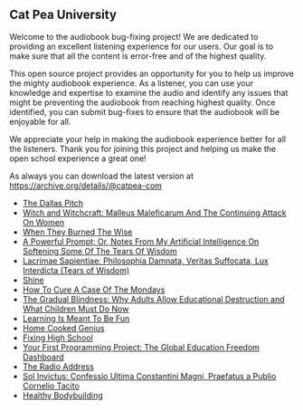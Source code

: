 Cat Pea University
---

Welcome to the audiobook bug-fixing project! We are dedicated to providing an excellent listening experience for our users. Our goal is to make sure that all the content is error-free and of the highest quality.

This open source project provides an opportunity for you to help us improve the mighty audiobook experience. As a listener, you can use your knowledge and expertise to examine the audio and identify any issues that might be preventing the audiobook from reaching highest quality. Once identified, you can submit bug-fixes to ensure that the audiobook will be enjoyable for all.

We appreciate your help in making the audiobook experience better for all the listeners. Thank you for joining this project and helping us make the open school experience a great one!

As always you can download the latest version at https://archive.org/details/@catpea-com

- [The Dallas Pitch](docs/poem-2029.mp3)
- [Witch and Witchcraft: Malleus Maleficarum And The Continuing Attack On Women](docs/poem-2028.mp3)
- [When They Burned The Wise](docs/poem-2027.mp3)
- [A Powerful Prompt; Or, Notes From My Artificial Intelligence On Softening Some Of The Tears Of Wisdom](docs/poem-2026.mp3)
- [Lacrimae Sapientiae: Philosophia Damnata, Veritas Suffocata, Lux Interdicta (Tears of Wisdom)](docs/poem-2025.mp3)
- [Shine](docs/poem-2024.mp3)
- [How To Cure A Case Of The Mondays](docs/poem-2023.mp3)
- [The Gradual Blindness: Why Adults Allow Educational Destruction and What Children Must Do Now](docs/poem-2022.mp3)
- [Learning Is Meant To Be Fun](docs/poem-2021.mp3)
- [Home Cooked Genius](docs/poem-2020.mp3)
- [Fixing High School](docs/poem-2019.mp3)
- [Your First Programming Project: The Global Education Freedom Dashboard](docs/poem-2018.mp3)
- [The Radio Address](docs/poem-2017.mp3)
- [Sol Invictus: Confessio Ultima Constantini Magni, Praefatus a Publio Cornelio Tacito](docs/poem-2016.mp3)
- [Healthy Bodybuilding](docs/poem-2015.mp3)

